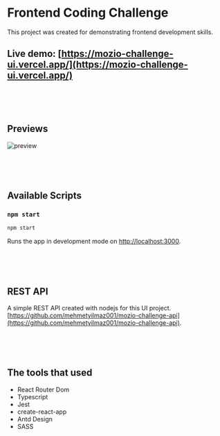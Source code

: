 # Frontend Coding Challenge

This project was created for demonstrating frontend development skills. 


## Live demo: [https://mozio-challenge-ui.vercel.app/](https://mozio-challenge-ui.vercel.app/)

\
&nbsp;
\
&nbsp;


## Previews
![preview]([.github/desktop.gif](https://raw.githubusercontent.com/mehmetyilmaz001/mozio-challenge-ui/main/public/desktop.gif))




\
&nbsp;
\
&nbsp;
## Available Scripts
### `npm start`

```sh
npm start
```

Runs the app in development mode on [http://localhost:3000](http://localhost:3000).



\
&nbsp;
\
&nbsp;

## REST API

A simple REST API created with nodejs for this UI project. [https://github.com/mehmetyilmaz001/mozio-challenge-api](https://github.com/mehmetyilmaz001/mozio-challenge-api).


\
&nbsp;
\
&nbsp;

## The tools that used

- React Router Dom
- Typescript
- Jest
- create-react-app
- Antd Design
- SASS

\
&nbsp;
\
&nbsp;

  
